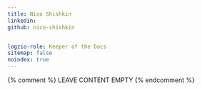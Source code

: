```yaml
---
title: Nico Shishkin
linkedin: 
github: nico-shishkin


logzio-role: Keeper of the Docs
sitemap: false
noindex: true
---
```


{% comment %} LEAVE CONTENT EMPTY {% endcomment %}
